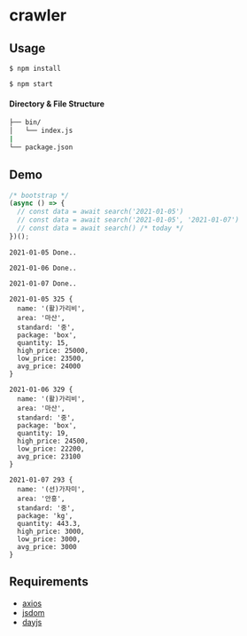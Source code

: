 # crawler

## Usage

```
$ npm install

$ npm start
```

#### Directory & File Structure

```bash
├── bin/
│   └── index.js
|
└── package.json
```

## Demo

```js
/* bootstrap */
(async () => {
  // const data = await search('2021-01-05')
  // const data = await search('2021-01-05', '2021-01-07')
  // const data = await search() /* today */
})();
```

```
2021-01-05 Done..

2021-01-06 Done..

2021-01-07 Done..

2021-01-05 325 {
  name: '(활)가리비',
  area: '마산',
  standard: '중',
  package: 'box',
  quantity: 15,
  high_price: 25000,
  low_price: 23500,
  avg_price: 24000
}

2021-01-06 329 {
  name: '(활)가리비',
  area: '마산',
  standard: '중',
  package: 'box',
  quantity: 19,
  high_price: 24500,
  low_price: 22200,
  avg_price: 23100
}

2021-01-07 293 {
  name: '(선)가자미',
  area: '안흥',
  standard: '중',
  package: 'kg',
  quantity: 443.3,
  high_price: 3000,
  low_price: 3000,
  avg_price: 3000
}
```

## Requirements

- [axios](https://github.com/axios/axios)
- [jsdom](https://github.com/jsdom/jsdom)
- [dayjs](https://www.npmjs.com/package/dayjs)

